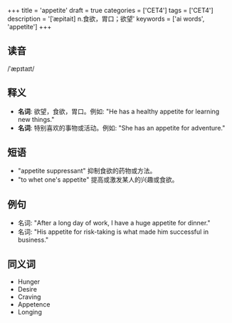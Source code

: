 +++
title = 'appetite'
draft = true
categories = ['CET4']
tags = ['CET4']
description = '[ˈæpitait] n.食欲，胃口；欲望'
keywords = ['ai words', 'appetite']
+++

## 读音
/ˈæpɪtaɪt/

## 释义
- **名词**: 欲望，食欲，胃口。例如: "He has a healthy appetite for learning new things."
- **名词**: 特别喜欢的事物或活动。例如: "She has an appetite for adventure."

## 短语
- "appetite suppressant" 抑制食欲的药物或方法。
- "to whet one's appetite" 提高或激发某人的兴趣或食欲。

## 例句
- 名词: "After a long day of work, I have a huge appetite for dinner."
- 名词: "His appetite for risk-taking is what made him successful in business."

## 同义词
- Hunger
- Desire
- Craving
- Appetence
- Longing

